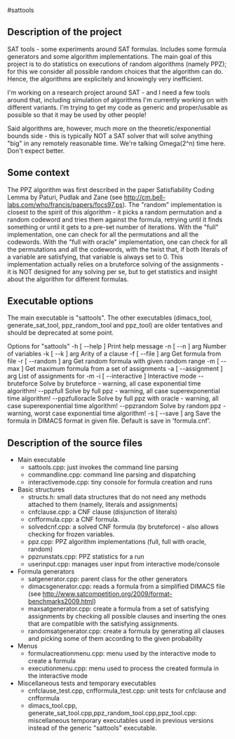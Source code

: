 #sattools

## Description of the project
SAT tools - some experiments around SAT formulas. Includes some formula generators and some algorithm implementations. The main goal of this project is to do statistics on executions of random algorithms (namely PPZ); for this we consider all possible random choices that the algorithm can do. Hence, the algorithms are explicitely and knowingly very inefficient.

I'm working on a research project around SAT - and I need a few tools around that, including simulation of algorithms I'm currently working on with different variants. I'm trying to get my code as generic and proper/usable as possible so that it may be used by other people!

Said algorithms are, however, much more on the theoretic/exponential bounds side - this is typically NOT a SAT solver that will solve anything "big" in any remotely reasonable time. We're talking Omega(2^n) time here. Don't expect better.

## Some context
The PPZ algorithm was first described in the paper Satisfiability Coding Lemma by Paturi, Pudlak and Zane (see http://cm.bell-labs.com/who/francis/papers/focs97.ps). The "random" implementation is closest to the spirit of this algorithm - it picks a random permutation and a random codeword and tries them against the formula, retrying until it finds something or until it gets to a pre-set number of iterations. With the "full" implementation, one can check for all the permutations and all the codewords. With the "full with oracle" implementation, one can check for all the permutations and all the codewords, with the twist that, if both literals of a variable are satisfying, that variable is always set to 0. This implementation actually relies on a bruteforce solving of the assignments - it is NOT designed for any solving per se, but to get statistics and insight about the algorithm for different formulas.

## Executable options
The main executable is "sattools". The other executables (dimacs_tool, generate_sat_tool, ppz_random_tool and ppz_tool) are older tentatives and should be deprecated at some point.

Options for "sattools"
    -h [ --help ]           Print help message
    -n [ --n ] arg          Number of variables
    -k [ --k ] arg          Arity of a clause
    -f [ --file ] arg       Get formula from file
    -r [ --random ] arg     Get random formula with given random range
    -m [ --max ]            Get maximum formula from a set of assignments
    -a [ --assignment ] arg List of assignments for -m
    -i [ --interactive ]    Interactive mode
    --bruteforce            Solve by bruteforce - warning, all case exponential 
                            time algorithm!
    --ppzfull               Solve by full ppz - warning, all case 
                            superexponential time algorithm!
    --ppzfulloracle         Solve by full ppz with oracle - warning, all case 
                            superexponential time algorithm!
    --ppzrandom             Solve by random ppz - warning, worst case exponential
                            time algorithm!
    -s [ --save ] arg       Save the formula in DIMACS format in given file. 
                            Default is save in 'formula.cnf'.

## Description of the source files
* Main executable
  * sattools.cpp: just invokes the command line parsing
  * commandline.cpp: command line parsing and dispatching
  * interactivemode.cpp: tiny console for formula creation and runs
* Basic structures
  * structs.h: small data structures that do not need any methods attached to them (namely, literals and assignments)
  * cnfclause.cpp: a CNF clause (disjunction of literals)
  * cnfformula.cpp: a CNF formula.
  * solvedcnf.cpp: a solved CNF formula (by bruteforce) - also allows checking for frozen variables.
  * ppz.cpp: PPZ algorithm implementations (full, full with oracle, random)
  * ppzrunstats.cpp: PPZ statistics for a run
  * userinput.cpp: manages user input from interactive mode/console
* Formula generators
  * satgenerator.cpp: parent class for the other generators
  * dimacsgenerator.cpp: reads a formula from a simplified DIMACS file (see http://www.satcompetition.org/2009/format-benchmarks2009.html)
  * maxsatgenerator.cpp: create a formula from a set of satisfying assignments by checking all possible clauses and inserting the ones that are compatible with the satisfying assignments.
  * randomsatgenerator.cpp: create a formula by generating all clauses and picking some of them according to the given probability
* Menus
  * formulacreationmenu.cpp: menu used by the interactive mode to create a formula
  * executionmenu.cpp: menu used to process the created formula in the interactive mode
* Miscellaneous tests and temporary executables
  * cnfclause_test.cpp, cnfformula_test.cpp: unit tests for cnfclause and cnfformula
  * dimacs_tool.cpp, generate_sat_tool.cpp,ppz_random_tool.cpp,ppz_tool.cpp: miscellaneous temporary executables used in previous versions instead of the generic "sattools" executable.
